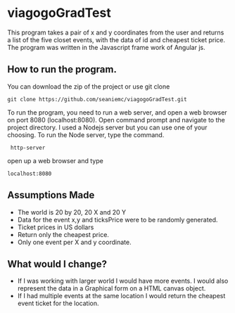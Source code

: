 # viagogoGradTest
This program takes a pair of x and y coordinates from the user and returns a list of the five closet events, with the data of id and cheapest ticket price.  
The program was written in the Javascript frame work of Angular js. 

## How to run the program. 
You can download the zip of the project or use git clone 
```
git clone https://github.com/seaniemc/viagogoGradTest.git
```
To run the program, you need to run a web server, and open a web browser on port 8080 (localhost:8080).
Open command prompt and navigate to the project directory. I used a Nodejs server but you can use one of your choosing.
To run the Node server, type the command.
```
 http-server
 ```
 open up a web browser and type 
 ```
 localhost:8080
 ```
 
 ## Assumptions Made
 + The world is 20 by 20, 20 X and 20 Y
 + Data for the event x,y and ticksPrice were to be randomly generated. 
 + Ticket prices in US dollars
 + Return only the cheapest price.
 + Only one event per X and y coordinate.
 
 ## What would I change?
 
 + If I was working with larger world I would have more events. I would also represent the data in a Graphical form on a
 HTML canvas object. 
 + If I had multiple events at the same location I would return the cheapest event ticket for the location. 
